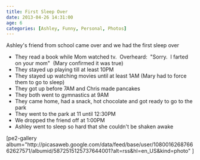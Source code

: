 ```yaml
---
title: First Sleep Over
date: 2013-04-26 14:31:00
age: 6
categories: [Ashley, Funny, Personal, Photos]
---
```

Ashley's friend from school came over and we had the first sleep over
<ul>
	<li><span style="line-height: 13px;">They read a book while Mom watched tv.  Overheard:  "Sorry.  I farted on your mom"  (Mary confirmed it was true)</span></li>
	<li>They stayed up playing till at least 10PM</li>
	<li>They stayed up watching movies until at least 1AM (Mary had to force them to go to sleep)</li>
	<li>They got up before 7AM and Chris made pancakes</li>
	<li>They both went to gymnastics at 9AM</li>
	<li>They came home, had a snack, hot chocolate and got ready to go to the park</li>
	<li>They went to the park at 11 until 12:30PM</li>
	<li>We dropped the friend off at 1:00PM</li>
	<li>Ashley went to sleep so hard that she couldn't be shaken awake</li>
</ul>
[pe2-gallery album="http://picasaweb.google.com/data/feed/base/user/108001626876662627571/albumid/5872515125737644001?alt=rss&amp;hl=en_US&amp;kind=photo" ]
